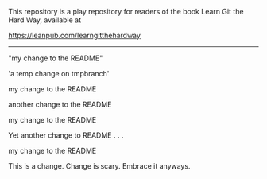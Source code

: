 This repository is a play repository for readers of the book Learn Git the Hard Way, available at 

https://leanpub.com/learngitthehardway

-------------------------------

"my change to the README" 

'a temp change on tmpbranch' 

my change to the README

another change to the README

my change to the README

Yet another change to README . . .

my change to the README

This is a change. Change is scary. Embrace it anyways.
